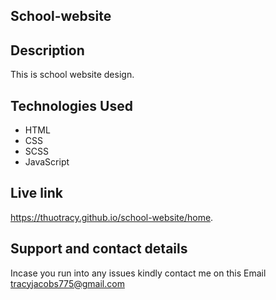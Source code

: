 ## School-website
## Description
This is  school website design.

## Technologies Used
* HTML
* CSS
* SCSS
* JavaScript

## Live link
https://thuotracy.github.io/school-website/home.

## Support and contact details

Incase you run into any issues kindly contact me on this Email tracyjacobs775@gmail.com
